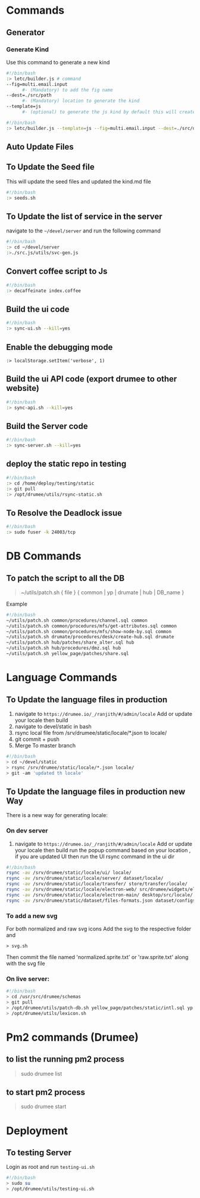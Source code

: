 # Commands

## Generator

### Generate Kind

Use this command to generate a new kind

```bash
#!/bin/bash
:> letc/builder.js # command
--fig=multi.email.input
      #- (Mandatory) to add the fig name
--dest=./src/path
      #- (Mandatory) location to generate the kind
--template=js
      #- (optional) to generate the js kind by default this will create a coffee script file  
```

```bash
#!/bin/bash
:> letc/builder.js --template=js --fig=multi.email.input --dest=./src/drumee/builtins/widget/multi-email-input
```

## Auto Update Files

## To Update the Seed file

This will update the seed files and updated the kind.md file

```bash
#!/bin/bash
:> seeds.sh
```

## To Update the list of service in the server

navigate to the `~/devel/server` and run the following command

```bash
#!/bin/bash
:> cd ~/devel/server
:>./src.js/utils/svc-gen.js
```

## Convert coffee script to Js

```bash
#!/bin/bash
:> decaffeinate index.coffee
```
## Build the ui code 

```bash
#!/bin/bash
:> sync-ui.sh --kill=yes
```
## Enable the debugging mode 

```console
:> localStorage.setItem('verbose', 1)
```

## Build the ui API code (export drumee to other website)

```bash
#!/bin/bash
:> sync-api.sh --kill=yes
```

## Build the Server code 

```bash
#!/bin/bash
:> sync-server.sh --kill=yes
```

## deploy the static repo in testing 

```bash
#!/bin/bash
:> cd /home/deploy/testing/static
:> git pull
:> /opt/drumee/utils/rsync-static.sh
```

## To Resolve the Deadlock issue 

```bash
#!/bin/bash
:> sudo fuser -k 24003/tcp
```

# DB Commands 
## To patch the script to all the DB 
> ~/utils/patch.sh { file } { common | yp | drumate | hub | DB_name }

Example 
```bash
#!/bin/bash
~/utils/patch.sh common/procedures/channel.sql common
~/utils/patch.sh common/procedures/mfs/get-attributes.sql common
~/utils/patch.sh common/procedures/mfs/show-node-by.sql common
~/utils/patch.sh drumate/procedures/desk/create-hub.sql drumate
~/utils/patch.sh hub/patches/share_alter.sql hub 
~/utils/patch.sh hub/procedures/dmz.sql hub
~/utils/patch.sh yellow_page/patches/share.sql

```

# Language Commands 
## To Update the language files in production 
1. navigate to `https://drumee.io/_/ranjith/#/admin/locale` Add or update your locale then build 
1. navigate to  devel/static in bash 
1. rsync local file from /srv/drumee/static/locale/*.json to  locale/
1. git commit + push 
1. Merge To master branch 

```bash
#!/bin/bash
> cd ~/devel/static
> rsync /srv/drumee/static/locale/*.json locale/
> git -am 'updated th locale'
```

## To Update the language files in production new Way  
There is a new way for generating locale: 

### On dev server
1. navigate to `https://drumee.io/_/ranjith/#/admin/locale` Add or update your locale then build
run the popup command based on your location , if you are updated UI then run the UI rsync command in the ui dir 
```bash
#!/bin/bash
rsync -av /srv/drumee/static/locale/ui/ locale/
rsync -av /srv/drumee/static/locale/server/ dataset/locale/
rsync -av /srv/drumee/static/locale/transfer/ store/transfer/locale/
rsync -av /srv/drumee/static/locale/electron-web/ src/drumee/widgets/electron/locale/
rsync -av /srv/drumee/static/locale/electron-main/ desktop/src/locale/
rsync -av /srv/drumee/static/dataset/files-formats.json dataset/configs/
```

### To add a new svg
  For both normalized and raw svg icons
  Add the svg to the respective folder and
```
> svg.sh
```
 Then commit the file named 'normalized.sprite.txt' or 'raw.sprite.txt' along with the svg file


### On live server:

```bash
#!/bin/bash
> cd /usr/src/drumee/schemas
> git pull
> /opt/drumee/utils/patch-db.sh yellow_page/patches/static/intl.sql yp
> /opt/drumee/utils/lexicon.sh
```

# Pm2 commands (Drumee)
## to list the running pm2 process
> sudo drumee list

## to start pm2 process
> sudo drumee start

# Deployment 
## To testing Server 
Login as root and run `testing-ui.sh`

```bash
#!/bin/bash
> sudo su
> /opt/drumee/utils/testing-ui.sh
```


